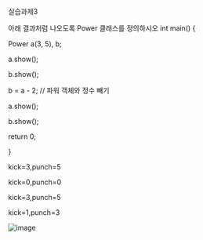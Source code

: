 실습과제3

아래 결과처럼 나오도록 Power 클래스를 정의하시오
int main() {

Power a(3, 5), b;

a.show();

b.show();

b = a - 2; // 파워 객체와 정수 빼기

a.show();

b.show();

return 0;

}

kick=3,punch=5

kick=0,punch=0

kick=3,punch=5

kick=1,punch=3

![image](https://github.com/user-attachments/assets/75fd9f3f-2601-4e6b-a476-c00a8957af0e)


